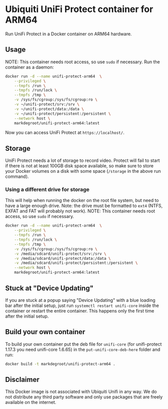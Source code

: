 # Ubiquiti UniFi Protect container for ARM64

Run UniFi Protect in a Docker container on ARM64 hardware.

## Usage

NOTE: This container needs root access, so use `sudo` if necessary.
Run the container as a daemon:

```bash
docker run -d --name unifi-protect-arm64  \
    --privileged \
    --tmpfs /run \
    --tmpfs /run/lock \
    --tmpfs /tmp \
    -v /sys/fs/cgroup:/sys/fs/cgroup:ro \
    -v ~/unifi-protect/srv:/srv \
    -v ~/unifi-protect/data:/data \
    -v ~/unifi-protect/persistent:/persistent \
    --network host \
    markdegroot/unifi-protect-arm64:latest
```

Now you can access UniFi Protect at `https://localhost/`.

## Storage
UniFi Protect needs a lot of storage to record video. Protect will fail to start if there is not at least 100GB disk space available, so make sure to store your Docker volumes on a disk with some space (`/storage` in the above run command).

### Using a different drive for storage
This will help when running the docker on the root file system, but need to have a large enough drive.
Note: the drive must be formatted to `ext4` (NTFS, EXFAT and FAT will probably not work).
NOTE: This container needs root access, so use `sudo` if necessary.

```bash
docker run -d --name unifi-protect-arm64  \
    --privileged \
    --tmpfs /run \
    --tmpfs /run/lock \
    --tmpfs /tmp \
    -v /sys/fs/cgroup:/sys/fs/cgroup:ro \
    -v /media/sdcard/unifi-protect/srv:/srv \
    -v /media/sdcard/unifi-protect/data:/data \
    -v /media/sdcard/unifi-protect/persistent:/persistent \
    --network host \
    markdegroot/unifi-protect-arm64:latest
```

## Stuck at "Device Updating"
If you are stuck at a popup saying "Device Updating" with a blue loading bar after the initial setup, just run `systemctl restart unifi-core` inside the container or restart the entire container. This happens only the first time after the initial setup.

## Build your own container
To build your own container put the deb file for `unifi-core` (for unifi-protect 1.17.3 you need unifi-core 1.6.65) in the `put-unifi-core-deb-here` folder and run:
```bash
docker build -t markdegroot/unifi-protect-arm64 .
```

## Disclaimer
This Docker image is not associated with Ubiquiti Unifi in any way. We do not distribute any third party software and only use packages that are freely available on the internet.
